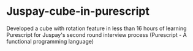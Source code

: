 # Juspay-cube-in-purescript
Developed a cube with rotation feature in less than 16 hours of learning Purescript for Juspay's second round interview process 
(Purescript - A functional programming language)

